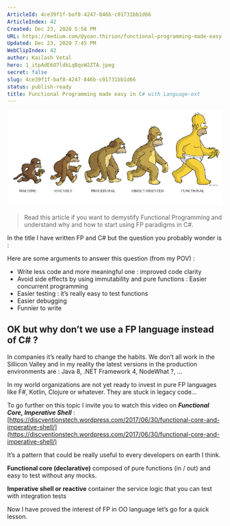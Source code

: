 ```yaml
---
ArticleId: 4ce39f1f-baf8-4247-846b-c01731bb1d66
ArticleIndex: 42
Created: Dec 23, 2020 5:58 PM
URL: https://medium.com/@yoan.thirion/functional-programming-made-easy-in-c-with-language-ext-c4e9d4a512ac
Updated: Dec 23, 2020 7:45 PM
WebClipIndex: 42
author: Kailash Vetal
hero: 1_itpAdE6O7ldkLqBqvW2ZTA.jpeg
secret: false
slug: 4ce39f1f-baf8-4247-846b-c01731bb1d66
status: publish-ready
title: Functional Programming made easy in C# with Language-ext
---
```

![0*P33ZZhUjLG5IPM6t.png](42%20c825ad0b554d49d4904b0b8c0060613c/0P33ZZhUjLG5IPM6t.png)

> Read this article if you want to demystify Functional Programming and understand why and how to start using FP paradigms in C#.

In the title I have written FP and C# but the question you probably wonder is :

Here are some arguments to answer this question (from my POV) :

- Write less code and more meaningful one : improved code clarity
- Avoid side effects by using immutability and pure functions : Easier concurrent programming
- Easier testing : it’s really easy to test functions
- Easier debugging
- Funnier to write

## OK but why don’t we use a FP language instead of C# ?

In companies it’s really hard to change the habits. We don’t all work in the Sillicon Valley and in my reality the latest versions in the production environments are : Java 8, .NET Framework 4, NodeWhat ?, …

In my world organizations are not yet ready to invest in pure FP languages like F#, Kotlin, Clojure or whatever. They are stuck in legacy code…

To go further on this topic I invite you to watch this video on ***Functional Core, Imperative Shell*** : [https://discventionstech.wordpress.com/2017/06/30/functional-core-and-imperative-shell/](https://discventionstech.wordpress.com/2017/06/30/functional-core-and-imperative-shell/)

It’s a pattern that could be really useful to every developers on earth I think.

**Functional core (declarative)** composed of pure functions (in / out) and easy to test without any mocks.

**Imperative shell or reactive** container the service logic that you can test with integration tests

Now I have proved the interest of FP in OO language let’s go for a quick lesson.
